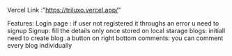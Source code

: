 Vercel Link :"https://triluxo.vercel.app/"

Features:
Login page : if user not registered it throughs an error  u need to signup
Signup: fill the details only once stored on local starage 
blogs: initiall need to create blog .a button on right bottom 
comments: you can comment every blog individually
